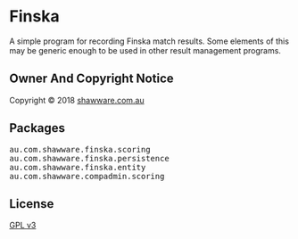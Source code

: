 Finska
======

A simple program for recording Finska match results.
Some elements of this may be generic enough to be used in other result management programs.

Owner And Copyright Notice
--------------------------

Copyright &copy; 2018 <a href="http://www.shawware.com.au/"
	  title="shawware | software and services you can count on">shawware.com.au</a>

Packages
--------

<pre>
au.com.shawware.finska.scoring
au.com.shawware.finska.persistence
au.com.shawware.finska.entity
au.com.shawware.compadmin.scoring
</pre>

License
-------

<a href="http://www.gnu.org/copyleft/gpl.html">GPL v3</a>

